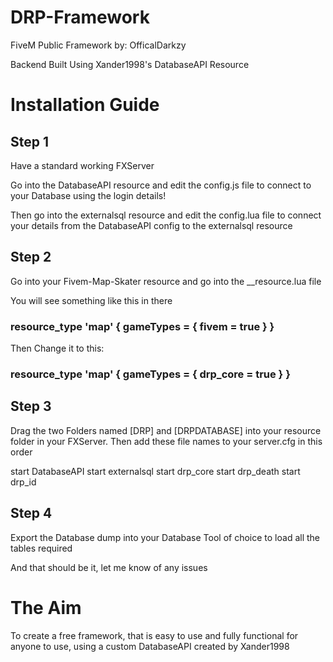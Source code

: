 # DRP-Framework
FiveM Public Framework by: OfficalDarkzy

Backend Built Using Xander1998's DatabaseAPI Resource

# Installation Guide

## Step 1
Have a standard working FXServer

Go into the DatabaseAPI resource and edit the config.js file to connect to your Database using the login details!

Then go into the externalsql resource and edit the config.lua file to connect your details from the DatabaseAPI config to the externalsql resource

## Step 2
Go into your Fivem-Map-Skater resource and go into the __resource.lua file

You will see something like this in there
### resource_type 'map' { gameTypes = { fivem = true } }

Then Change it to this:
### resource_type 'map' { gameTypes = { drp_core = true } }

## Step 3
Drag the two Folders named [DRP] and [DRPDATABASE] into your resource folder in your FXServer. Then add these file names to your server.cfg in this order

start DatabaseAPI
start externalsql
start drp_core
start drp_death
start drp_id

## Step 4 
Export the Database dump into your Database Tool of choice to load all the tables required

And that should be it, let me know of any issues

# The Aim
To create a free framework, that is easy to use and fully functional for anyone to use, using a custom DatabaseAPI created by Xander1998
